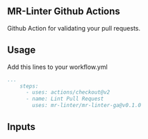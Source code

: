## MR-Linter Github Actions

Github Action for validating your pull requests.

## Usage

Add this lines to your workflow.yml

```yaml
...
    steps:
      - uses: actions/checkout@v2
      - name: Lint Pull Request
        uses: mr-linter/mr-linter-ga@v0.1.0
```

## Inputs

<!-- AUTO-DOC-INPUT:START - Do not remove or modify this section -->

<!-- AUTO-DOC-INPUT:END -->
